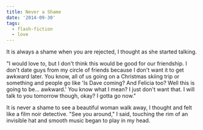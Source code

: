 ```yaml
---
title: Never a Shame
date: '2014-09-30'
tags:
  - flash-fiction
  - love
---
```


It is always a shame when you are rejected, I thought as she started talking.

<!-- truncate -->

"I would love to, but I don't think this would be good for our friendship. I
don't date guys from my circle of friends because I don't want it to get awkward
later. You know, all of us going on a Christmas skiing trip or something and
people go like 'Is Dave coming? And Felicia too? Well this is going to be...
awkward.' You know what I mean? I just don't want that. I will talk to you
tomorrow though, okay? I gotta go now."

It is never a shame to see a beautiful woman walk away, I thought and felt like
a film noir detective. "See you around," I said, touching the rim of an
invisible hat and smooth music began to play in my head.

